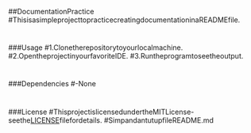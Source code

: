  ##DocumentationPractice
 #ThisisasimpleprojecttopracticecreatingdocumentationinaREADMEfile.
 #
 ###Usage
 #1.Clonetherepositorytoyourlocalmachine.
 #2.OpentheprojectinyourfavoriteIDE.
 #3.Runtheprogramtoseetheoutput.
 #
 ###Dependencies
 #-None
 #
 ###License
 #ThisprojectislicensedundertheMITLicense-seethe[LICENSE](LICENSE)filefordetails.
 #SimpandantutupfileREADME.md
